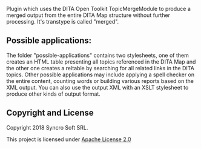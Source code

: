 Plugin which uses the DITA Open Toolkit TopicMergeModule to produce a merged output from the entire DITA Map structure without further processing.
It's transtype is called "merged".

## Possible applications:

The folder "possible-applications" contains two stylesheets, one of them creates an HTML table presenting all topics referenced in the DITA Map and the other one creates a reltable by searching for all related links in the DITA topics. Other possible applications may include applying a spell checker on the entire content, counting words or building various reports based on the XML output. You can also use the output XML with an XSLT stylesheet to produce other kinds of output format.


Copyright and License
---------------------
Copyright 2018 Syncro Soft SRL.

This project is licensed under [Apache License 2.0](https://github.com/oxygenxml/dita-merged/blob/master/LICENSE)
